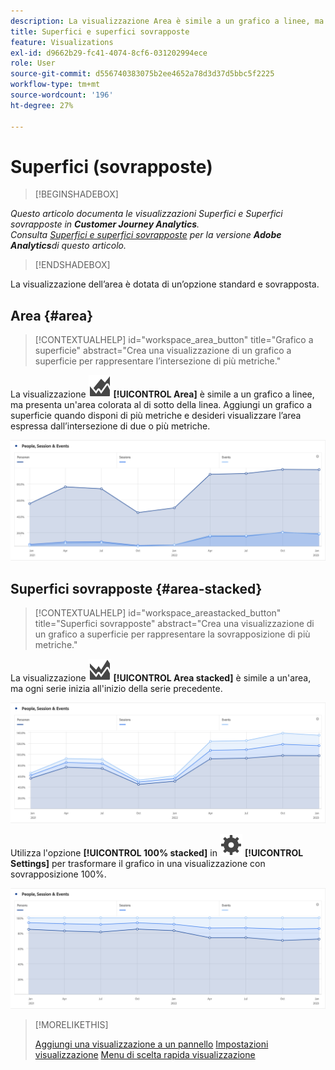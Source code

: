```yaml
---
description: La visualizzazione Area è simile a un grafico a linee, ma la superficie al sotto di ogni linea è colorata.
title: Superfici e superfici sovrapposte
feature: Visualizations
exl-id: d9662b29-fc41-4074-8cf6-031202994ece
role: User
source-git-commit: d556740383075b2ee4652a78d3d37d5bbc5f2225
workflow-type: tm+mt
source-wordcount: '196'
ht-degree: 27%

---
```


# Superfici (sovrapposte)

>[!BEGINSHADEBOX]

*Questo articolo documenta le visualizzazioni Superfici e Superfici sovrapposte in **Customer Journey Analytics**.<br/>Consulta [Superfici e superfici sovrapposte](https://experienceleague.adobe.com/en/docs/analytics/analyze/analysis-workspace/visualizations/area) per la versione **Adobe Analytics**di questo articolo.*

>[!ENDSHADEBOX]

La visualizzazione dell’area è dotata di un’opzione standard e sovrapposta.

## Area {#area}

<!-- markdownlint-disable MD034 -->

>[!CONTEXTUALHELP]
>id="workspace_area_button"
>title="Grafico a superficie"
>abstract="Crea una visualizzazione di un grafico a superficie per rappresentare l’intersezione di più metriche."

<!-- markdownlint-enable MD034 -->





La visualizzazione ![GraphArea](/help/assets/icons/GraphArea.svg) **[!UICONTROL Area]** è simile a un grafico a linee, ma presenta un&#39;area colorata al di sotto della linea. Aggiungi un grafico a superficie quando disponi di più metriche e desideri visualizzare l’area espressa dall’intersezione di due o più metriche.

![Visualizzazione area con più metriche](assets/area.png)

## Superfici sovrapposte {#area-stacked}

<!-- markdownlint-disable MD034 -->

>[!CONTEXTUALHELP]
>id="workspace_areastacked_button"
>title="Superfici sovrapposte"
>abstract="Crea una visualizzazione di un grafico a superficie per rappresentare la sovrapposizione di più metriche."

<!-- markdownlint-enable MD034 -->




La visualizzazione ![GraphAreaStacked](/help/assets/icons/GraphAreaStacked.svg) **[!UICONTROL Area stacked]** è simile a un&#39;area, ma ogni serie inizia all&#39;inizio della serie precedente.

![Superfici sovrapposte che mostrano ogni serie all&#39;inizio della serie precedente.](assets/area-stacked.png)

Utilizza l&#39;opzione **[!UICONTROL 100% stacked]** in ![Impostazioni](/help/assets/icons/Setting.svg) **[!UICONTROL Settings]** per trasformare il grafico in una visualizzazione con sovrapposizione 100%.

![Superfici sovrapposte che mostrano una visualizzazione con sovrapposizione 100%.](assets/area-stacked100.png)

>[!MORELIKETHIS]
>
>[Aggiungi una visualizzazione a un pannello](/help/analysis-workspace/visualizations/freeform-analysis-visualizations.md#add-visualizations-to-a-panel)
>[Impostazioni visualizzazione](/help/analysis-workspace/visualizations/freeform-analysis-visualizations.md#settings)
>[Menu di scelta rapida visualizzazione](/help/analysis-workspace/visualizations/freeform-analysis-visualizations.md#context-menu)
>
